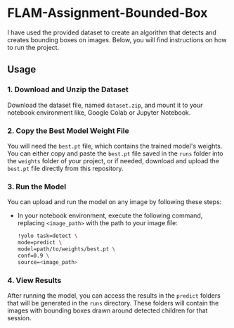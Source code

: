 # FLAM-Assignment-Bounded-Box

I have used the provided dataset to create an algorithm that detects and creates bounding boxes on images. Below, you will find instructions on how to run the project.

## Usage

### 1. Download and Unzip the Dataset
Download the dataset file, named `dataset.zip`, and mount it to your notebook environment like, Google Colab or Jupyter Notebook.

### 2. Copy the Best Model Weight File
You will need the `best.pt` file, which contains the trained model's weights. You can either copy and paste the `best.pt` file saved in the `runs` folder into the `weights` folder of your project, or if needed, download and upload the `best.pt` file directly from this repository.

### 3. Run the Model
You can upload and run the model on any image by following these steps:

- In your notebook environment, execute the following command, replacing `<image_path>` with the path to your image file:

  ```bash
  !yolo task=detect \
  mode=predict \
  model=path/to/weights/best.pt \
  conf=0.9 \
  source=<image_path>
  ```

 
### 4. View Results
After running the model, you can access the results in the `predict` folders that will be generated in the `runs` directory. These folders will contain the images with bounding boxes drawn around detected children for that session.

